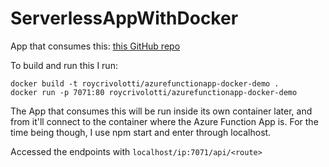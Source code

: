 # ServerlessAppWithDocker

App that consumes this: [this GitHub repo](https://github.com/RoyCrivolotti/AppToConsumeAzureFunctionsInContainerDemo)

To build and run this I run:
```
docker build -t roycrivolotti/azurefunctionapp-docker-demo .
docker run -p 7071:80 roycrivolotti/azurefunctionapp-docker-demo
```

The App that consumes this will be run inside its own container later, and from it'll connect to the container where the Azure Function App is. For the time being though, I use npm start and enter through localhost.

Accessed the endpoints with `localhost/ip:7071/api/<route>`
